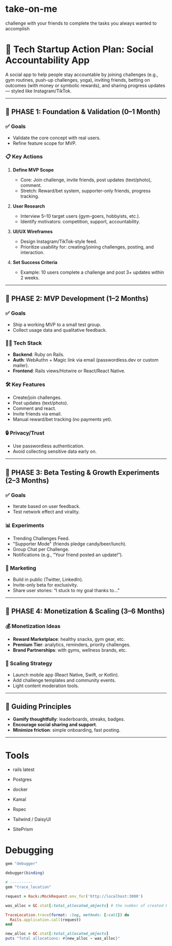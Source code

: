 # take-on-me

challenge with your friends to complete the tasks you always wanted to accomplish

# 🚀 Tech Startup Action Plan: Social Accountability App

A social app to help people stay accountable by joining challenges (e.g., gym routines, push-up challenges, yoga), inviting friends, betting on outcomes (with money or symbolic rewards), and sharing progress updates — styled like Instagram/TikTok.

---

## 📌 PHASE 1: Foundation & Validation (0–1 Month)

### ✅ Goals

- Validate the core concept with real users.
- Refine feature scope for MVP.

### 📋 Key Actions

1. **Define MVP Scope**
   - Core: Join challenge, invite friends, post updates (text/photo), comment.
   - Stretch: Reward/bet system, supporter-only friends, progress tracking.

2. **User Research**
   - Interview 5–10 target users (gym-goers, hobbyists, etc.).
   - Identify motivators: competition, support, accountability.

3. **UI/UX Wireframes**
   - Design Instagram/TikTok-style feed.
   - Prioritize usability for: creating/joining challenges, posting, and interaction.

4. **Set Success Criteria**
   - Example: 10 users complete a challenge and post 3+ updates within 2 weeks.

---

## 📌 PHASE 2: MVP Development (1–2 Months)

### ✅ Goals

- Ship a working MVP to a small test group.
- Collect usage data and qualitative feedback.

### 👨‍💻 Tech Stack

- **Backend**: Ruby on Rails.
- **Auth**: WebAuthn + Magic link via email (passwordless.dev or custom mailer).
- **Frontend**: Rails views/Hotwire or React/React Native.

### 🛠️ Key Features

- Create/join challenges.
- Post updates (text/photo).
- Comment and react.
- Invite friends via email.
- Manual reward/bet tracking (no payments yet).

### 🔒 Privacy/Trust

- Use passwordless authentication.
- Avoid collecting sensitive data early on.

---

## 📌 PHASE 3: Beta Testing & Growth Experiments (2–3 Months)

### ✅ Goals

- Iterate based on user feedback.
- Test network effect and virality.

### 📊 Experiments

- Trending Challenges Feed.
- "Supporter Mode" (friends pledge candy/beer/lunch).
- Group Chat per Challenge.
- Notifications (e.g., “Your friend posted an update!”).

### 📣 Marketing

- Build in public (Twitter, LinkedIn).
- Invite-only beta for exclusivity.
- Share user stories: “I stuck to my goal thanks to…”

---

## 📌 PHASE 4: Monetization & Scaling (3–6 Months)

### 💰 Monetization Ideas

- **Reward Marketplace**: healthy snacks, gym gear, etc.
- **Premium Tier**: analytics, reminders, priority challenges.
- **Brand Partnerships**: with gyms, wellness brands, etc.

### 🚀 Scaling Strategy

- Launch mobile app (React Native, Swift, or Kotlin).
- Add challenge templates and community events.
- Light content moderation tools.

---

## 🔄 Guiding Principles

- **Gamify thoughtfully**: leaderboards, streaks, badges.
- **Encourage social sharing and support**.
- **Minimize friction**: simple onboarding, fast posting.

---

# Tools

- rails latest
- Postgres
- docker
- Kamal

- Rspec
- Tailwind / DaisyUI
- SitePrism

# Debugging

```ruby
gem "debugger"

debugger(binding)

# ----------
gem "trace_location"

request = Rack::MockRequest.env_for('http://localhost:3000')

was_alloc = GC.stat[:total_allocated_objects] # the number of created Ruby objects

TraceLocation.trace(format: :log, methods: [:call]) do
  Rails.application.call(request)
end

new_alloc = GC.stat[:total_allocated_objects]
puts "Total allocations: #{new_alloc - was_alloc}"
```
